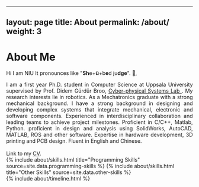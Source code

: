 <style>
  span[title]:hover::after {
    content: attr(title);
    background-color: #f1f1f1;
    color: #333;
    padding: 5px;
    border: 1px solid #ccc;
    border-radius: 3px;
    position: absolute;
    z-index: 1;
    top: 100%;
    left: 0;
    width: max-content;
    display: none;
  }

  span[title]:hover::after {
    display: block;
  }
</style>

---
layout: page
title: About
permalink: /about/
weight: 3
---

# **About Me**

Hi I am NIU <span title="Xuezhi">It pronounces like "**Sh**e+**ü**+b**e**d ju**dge**".</span> :wave:,<br>
<div style="text-align: justify">
	I am a first year Ph.D. student in Computer Science at Uppsala University supervised by Prof. Didem Gürdür Broo, <a href="https://www.it.uu.se/research/group/CPS-Lab" target="_blank"> Cyber-physical Systems Lab </a>. My research interests lie in robotics. As a Mechatronics graduate with a strong mechanical background. I have a strong background in designing and developing complex systems that integrate mechanical, electronic and software components. Experienced in interdisciplinary collaboration and leading teams to achieve project milestones. Proficient in C/C++, Matlab, Python. proficient in design and analysis using SolidWorks, AutoCAD, MATLAB, ROS and other software. Expertise in hardware development, 3D printing and PCB design. Fluent in English and Chinese. <br><br>
	Link to my <a href="https://n7729697.github.io/files/CV_NIU_Xuezhi.pdf" target="_blank">CV</a>.
</div>

<div class="row">
{% include about/skills.html title="Programming Skills" source=site.data.programming-skills %}
{% include about/skills.html title="Other Skills" source=site.data.other-skills %}
</div>

<div class="row">
{% include about/timeline.html %}
</div>
